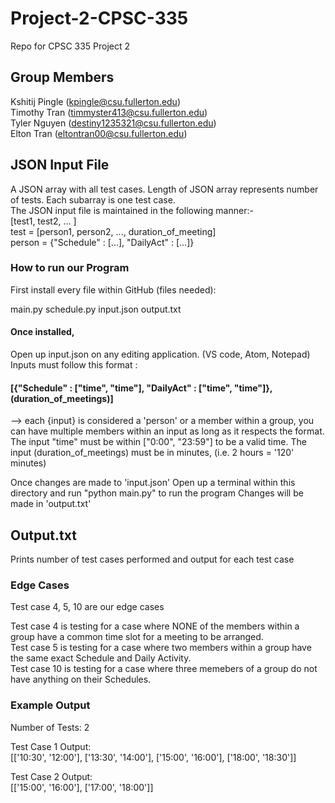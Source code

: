 # Project-2-CPSC-335
Repo for CPSC 335 Project 2

## Group Members
Kshitij Pingle (kpingle@csu.fullerton.edu)  
Timothy Tran (timmyster413@csu.fullerton.edu)  
Tyler Nguyen (destiny1235321@csu.fullerton.edu)  
Elton Tran (eltontran00@csu.fullerton.edu)  

## JSON Input File
A JSON array with all test cases. Length of JSON array represents number of tests. Each subarray is one test case.  
The JSON input file is maintained in the following manner:-  
\[test1, test2, ... \]  
test = \[person1, person2, ..., duration_of_meeting\]  
person =  {"Schedule" : \[...\], "DailyAct" : \[...\]}  

### How to run our Program
First install every file within GitHub (files needed):

main.py
schedule.py
input.json
output.txt

#### Once installed, 
Open up input.json on any editing application. (VS code, Atom, Notepad)
Inputs must follow this format :
#### [{"Schedule" : ["time", "time"], "DailyAct" : ["time", "time"]}, (duration_of_meetings)]
--> each {input} is considered a 'person' or a member within a group, you can have multiple members within an input as long as it respects the format.
The input "time" must be within ["0:00", "23:59"] to be a valid time.
The input (duration_of_meetings) must be in minutes, (i.e. 2 hours = '120' minutes)

Once changes are made to 'input.json'
Open up a terminal within this directory and run "python main.py" to run the program
Changes will be made in 'output.txt'


## Output.txt
Prints number of test cases performed and output for each test case  

### Edge Cases
Test case 4, 5, 10 are our edge cases

Test case 4 is testing for a case where NONE of the members within a group have a common time slot for a meeting to be arranged.  
Test case 5 is testing for a case where two members within a group have the same exact Schedule and Daily Activity.  
Test case 10 is testing for a case where three memebers of a group do not have anything on their Schedules.  

### Example Output
Number of Tests: 2  

Test Case 1 Output:  
[['10:30', '12:00'], ['13:30', '14:00'], ['15:00', '16:00'], ['18:00', '18:30']]  

Test Case 2 Output:  
[['15:00', '16:00'], ['17:00', '18:00']]  
